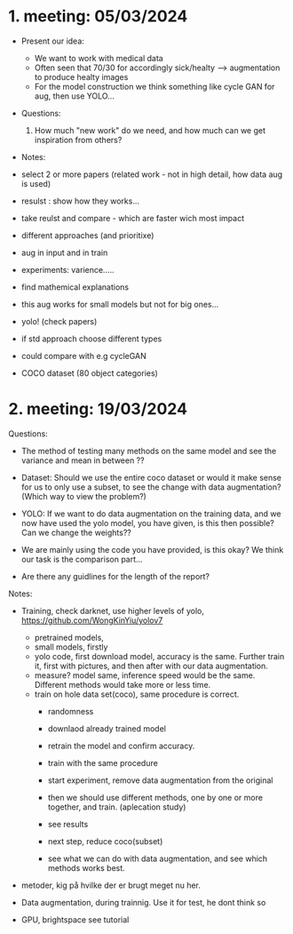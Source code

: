 # 1. meeting: 05/03/2024
- Present our idea: 
    * We want to work with medical data 
    * Often seen that 70/30 for accordingly sick/healty --> augmentation to produce healty images
    * For the model construction we think something like cycle GAN for aug, then use YOLO... 
- Questions: 
    1. How much "new work" do we need, and how much can we get inspiration from others? 

- Notes:
- select 2 or more papers (related work - not in high detail, how data aug is used)
- resulst : show how they works... 
- take reulst and compare - which are faster wich most impact 
- different approaches (and prioritixe)
- aug in input and in train 
- experiments: varience..... 
- find mathemical explanations 
- this aug works for small models but not for big ones... 
- yolo!  (check papers)
- if std approach choose different types 
- could compare with e.g cycleGAN 
- COCO dataset (80 object categories)


# 2. meeting: 19/03/2024

Questions: 
- The method of testing many methods on the same model and see the variance and mean in between ?? 

- Dataset: Should we use the entire coco dataset or would it make sense for us to only use a subset, to see the change with data augmentation? (Which way to view the problem?)
- YOLO: If we want to do data augmentation on the training data, and we now have used the yolo model, you have given, is this then possible? Can we change the weights?? 
- We are mainly using the code you have provided, is this okay? We think our task is the comparison part... 
- Are there any guidlines for the length of the report? 


Notes:

- Training, check darknet, use higher levels of yolo, https://github.com/WongKinYiu/yolov7
    - pretrained models, 
    - small models, firstly
    - yolo code, first download model, accuracy is the same. Further train it, first with pictures, and then after with our data augmentation.
    - measure? model same, inference speed would be the same. Different methods would take more or less time. 
    - train on hole data set(coco), same procedure is correct. 
        - randomness
        - downlaod already trained model
        - retrain the model and confirm accuracy. 
        - train with the same procedure

        - start experiment, remove data augmentation from the original
        - then we should use different methods, one by one or more together, and train. (aplecation study)
        - see results

        - next step, reduce coco(subset)
        - see what we can do with data augmentation, and see which methods works best. 

- metoder, kig på hvilke der er brugt meget nu her. 


        
- Data augmentation, during trainnig. Use it for test, he dont think so
- GPU, brightspace see tutorial